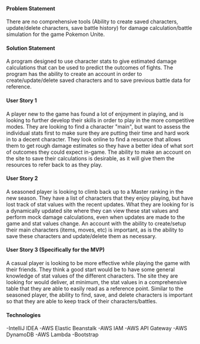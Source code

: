 #### Problem Statement
There are no comprehensive tools (Ability to create saved characters, update/delete characters, save battle history) 
for damage calculation/battle simulation for the game Pokemon Unite.

#### Solution Statement
A program designed to use character stats to give estimated damage calculations
that can be used to predict the outcomes of fights. The program has the ability to
create an account in order to create/update/delete saved characters and to save
previous battle data for reference.

#### User Story 1
A player new to the game has found a lot of enjoyment in playing, and is looking to further
develop their skills in order to play in the more competitive modes. They are looking to
find a character "main", but want to assess the individual stats first to make sure
they are putting their time and hard work in to a decent character. They look online to find
a resource that allows them to get rough damage estimates so they have a better idea of
what sort of outcomes they could expect in-game. The ability to make an account on the site to
save their calculations is desirable, as it will give them the resources to refer back to as
they play.

#### User Story 2
A seasoned player is looking to climb back up to a Master ranking in the new season. They have
a list of characters that they enjoy playing, but have lost track of stat values with the
recent updates. What they are looking for is a dynamically updated site where they can
view these stat values and perform mock damage calculations, even when updates are made to
the game and stat values change. An account with the ability to create/setup their main
characters (items, moves, etc) is important, as is the ability to save these characters
and update/delete them as necessary.

#### User Story 3 (Specifically for the MVP)
A casual player is looking to be more effective while playing the game with their friends.
They think a good start would be to have some general knowledge of stat values of the 
different characters. The site they are looking for would deliver, at minimum, the stat values
in a comprehensive table that they are able to easily read as a reference point. Similar to the
seasoned player, the ability to find, save, and delete characters is important so
that they are able to keep track of their characters/battles.

#### Technologies
-IntelliJ IDEA
-AWS Elastic Beanstalk
-AWS IAM
-AWS API Gateway
-AWS DynamoDB
-AWS Lambda
-Bootstrap



